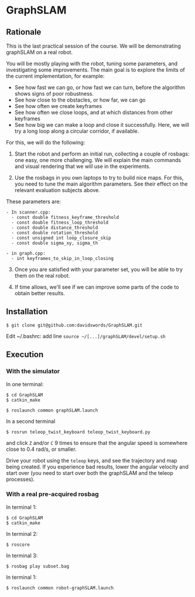 # GraphSLAM

## Rationale

This is the last practical session of the course. We will be demonstrating graphSLAM on a real robot. 

You will be mostly playing with the robot, tuning some parameters, and investigating some improvements. The main goal is to explore the limits of the current implementation, for example:
  - See how fast we can go, or how fast we can turn, before the algorithm shows signs of poor robustness.
  - See how close to the obstacles, or how far, we can go
  - See how often we create keyframes
  - See how often we close loops, and at which distances from other keyframes
  - See how big we can make a loop and close it successfully. Here, we will try a long loop along a circular corridor, if available.
  
For this, we will do the following:

1. Start the robot and perform an initial run, collecting a couple of rosbags: one easy, one more challenging. We will explain the main commands and visual rendering that we will use in the experiments.

2. Use the rosbags in you own laptops to try to build nice maps. For this, you need to tune the main algorithm parameters. See their effect on the relevant evaluation subjects above.

  These parameters are:
  
    - In scanner.cpp:
      - const double fitness_keyframe_threshold
      - const double fitness_loop_threshold
      - const double distance_threshold
      - const double rotation_threshold
      - const unsigned int loop_closure_skip
      - const double sigma_xy, sigma_th
      
    - in graph.cpp:
      - int keyframes_to_skip_in_loop_closing

3. Once you are satisfied with your parameter set, you will be able to try them on the real robot.

4. If time allows, we'll see if we can improve some parts of the code to obtain better results.

## Installation

    $ git clone git@github.com:davidswords/GraphSLAM.git

Edit ~/.bashrc: add line `source ~/[...]/graphSLAM/devel/setup.sh`
    

## Execution

### With the simulator

In one terminal:

    $ cd GraphSLAM
    $ catkin_make
    
    $ roslaunch common graphSLAM.launch
    
In a second terminal
    
    $ rosrun teleop_twist_keyboard teleop_twist_keyboard.py 
    
and click `Z` and/or `C` 9 times to ensure that the angular speed is somewhere close to 0.4 rad/s, or smaller.

Drive your robot using the `teleop` keys, and see the trajectory and map being created. If you experience bad results, lower the angular velocity and start over (you need to start over both the graphSLAM and the teleop processes).

### With a real pre-acquired rosbag

In terminal 1:

    $ cd GraphSLAM
    $ catkin_make

In terminal 2:
 
    $ roscore
    
In terminal 3:

    $ rosbag play subset.bag

In terminal 1:

    $ roslaunch common robot-graphSLAM.launch

